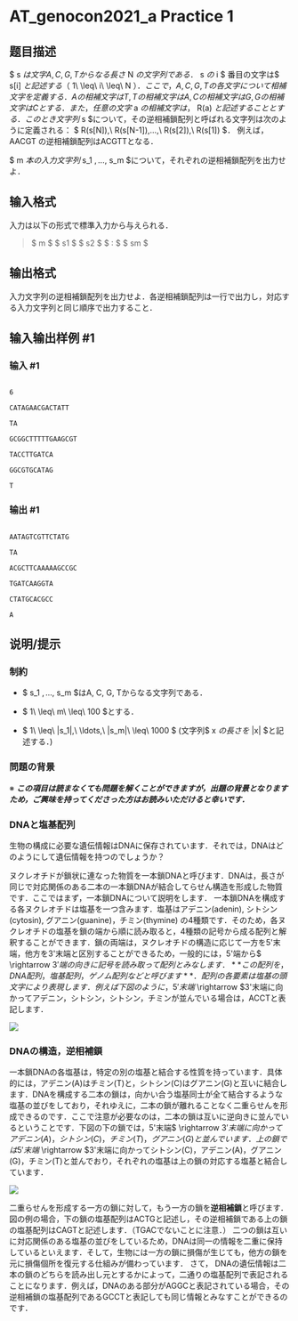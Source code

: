 # AT_genocon2021_a Practice 1

## 题目描述

[problemUrl]: https://atcoder.jp/contests/genocon2021/tasks/genocon2021_a

$ s $は文字A, C, G, Tからなる長さ$ N $の文字列である．$ s $の$ i $ 番目の文字は$ s[i] $と記述する（$ 1\ \leq\ i\ \leq\ N $）． ここで，A, C, G, Tの各文字について相補文字を定義する．Aの相補文字はT, Tの相補文字はA, Cの相補文字はG, Gの相補文字はCとする．また，任意の文字$ a $の相補文字は，$ R(a) $と記述することとする． このとき文字列$ s $について，その逆相補鎖配列と呼ばれる文字列は次のように定義される： $ R(s[N]),\ R(s[N-1]),...,\ R(s[2]),\ R(s[1]) $． 例えば，AACGT の逆相補鎖配列はACGTTとなる．

$ m $本の入力文字列$ s_1 $,...,$ s_m $について，それぞれの逆相補鎖配列を出力せよ．

## 输入格式

入力は以下の形式で標準入力から与えられる．

> $ m $ $ s1 $ $ s2 $ $ : $ $ sm $

## 输出格式

入力文字列の逆相補鎖配列を出力せよ．各逆相補鎖配列は一行で出力し，対応する入力文字列と同じ順序で出力すること．

## 输入输出样例 #1

### 输入 #1

```
6
CATAGAACGACTATT
TA
GCGGCTTTTTGAAGCGT
TACCTTGATCA
GGCGTGCATAG
T
```

### 输出 #1

```
AATAGTCGTTCTATG
TA
ACGCTTCAAAAAGCCGC
TGATCAAGGTA
CTATGCACGCC
A
```

## 说明/提示

### 制約

- $ s_1 $,...,$ s_m $はA, C, G, Tからなる文字列である．
- $ 1\ \leq\ m\ \leq\ 100 $とする．
- $ 1\ \leq\ |s_1|,\ \ldots,\ |s_m|\ \leq\ 1000 $ (文字列$ x $の長さを$ |x| $と記述する．)

### 問題の背景

※ ***この項目は読まなくても問題を解くことができますが，出題の背景となりますため，ご興味を持ってくださった方はお読みいただけると幸いです．***

### DNAと塩基配列

生物の構成に必要な遺伝情報はDNAに保存されています．それでは，DNAはどのようにして遺伝情報を持つのでしょうか？

ヌクレオチドが鎖状に連なった物質を一本鎖DNAと呼びます．DNAは，長さが同じで対応関係のある二本の一本鎖DNAが結合してらせん構造を形成した物質です．ここではまず，一本鎖DNAについて説明をします． 一本鎖DNAを構成する各ヌクレオチドは塩基を一つ含みます．塩基はアデニン(adenin), シトシン(cytosin), グアニン(guanine)，チミン(thymine) の4種類です．そのため，各ヌクレオチドの塩基を鎖の端から順に読み取ると，4種類の記号から成る配列と解釈することができます．鎖の両端は，ヌクレオチドの構造に応じて一方を5'末端，他方を3'末端と区別することができるため，一般的には，5'端から$ \rightarrow $3'端の向きに記号を読み取って配列とみなします． **この配列を，DNA配列，塩基配列，ゲノム配列などと呼びます**．配列の各要素は塩基の頭文字により表現します．例えば下図のように，5'末端$ \rightarrow $3'末端に向かってアデニン，シトシン，シトシン，チミンが並んでいる場合は，ACCTと表記します．

![](https://cdn.luogu.com.cn/upload/vjudge_pic/AT_genocon2021_a/7007450f39dec58fdb3be30660852e35d3646cb6.png)

### DNAの構造，逆相補鎖

一本鎖DNAの各塩基は，特定の別の塩基と結合する性質を持っています．具体的には，アデニン(A)はチミン(T)と，シトシン(C)はグアニン(G)と互いに結合します．DNAを構成する二本の鎖は，向かい合う塩基同士が全て結合するような塩基の並びをしており，それゆえに，二本の鎖が離れることなく二重らせんを形成できるのです．ここで注意が必要なのは，二本の鎖は互いに逆向きに並んでいるということです．下図の下の鎖では，5'末端$ \rightarrow $3'末端に向かってアデニン(A)，シトシン(C)，チミン(T)，グアニン(G)と並んでいます．上の鎖では5'末端$ \rightarrow $3'末端に向かってシトシン(C)，アデニン(A)，グアニン(G)，チミン(T)と並んでおり，それぞれの塩基は上の鎖の対応する塩基と結合しています．

![](https://cdn.luogu.com.cn/upload/vjudge_pic/AT_genocon2021_a/b2bed86e925a5bdc191f8827b1262f327d2368d0.png)

二重らせんを形成する一方の鎖に対して，もう一方の鎖を**逆相補鎖**と呼びます．図の例の場合，下の鎖の塩基配列はACTGと記述し，その逆相補鎖である上の鎖の塩基配列はCAGTと記述します．（TGACでないことに注意．） 二つの鎖は互いに対応関係のある塩基の並びをしているため，DNAは同一の情報を二重に保持しているといえます．そして，生物には一方の鎖に損傷が生じても，他方の鎖を元に損傷個所を復元する仕組みが備わっています． さて， DNAの遺伝情報は二本の鎖のどちらを読み出し元とするかによって，二通りの塩基配列で表記されることになります．例えば，DNAのある部分がAGGCと表記されている場合，その逆相補鎖の塩基配列であるGCCTと表記しても同じ情報とみなすことができるのです．
